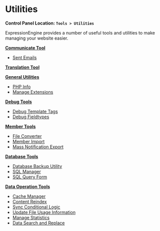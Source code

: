 <!--
    This source file is part of the open source project
    ExpressionEngine User Guide (https://github.com/ExpressionEngine/ExpressionEngine-User-Guide)

    @link      https://expressionengine.com/
    @copyright Copyright (c) 2003-2020, Packet Tide, LLC (https://packettide.com)
    @license   https://expressionengine.com/license Licensed under Apache License, Version 2.0
-->

# Utilities

**Control Panel Location: `Tools > Utilities`**

ExpressionEngine provides a number of useful tools and utilities to make managing your website easier.

**[Communicate Tool](control-panel/utilities/communicate.md)**
- [Sent Emails](control-panel/utilities/communicate.md#sent-emails)

**[Translation Tool](control-panel/utilities/translation.md)**

**[General Utilities](control-panel/utilities/general.md)**
  - [PHP Info](control-panel/utilities/general.md#php-info)
  - [Manage Extensions](control-panel/utilities/general.md#manage-add-on-extensions)

**[Debug Tools](control-panel/utilities/debug.md)**
  - [Debug Template Tags](control-panel/utilities/debug.md#debug-template-tags)
  - [Debug Fieldtypes](control-panel/utilities/debug.md#debug-fieldtypes)

**[Member Tools](control-panel/utilities/member-tools.md)**
  - [File Converter](control-panel/utilities/member-tools.md#member-import-file-converter)
  - [Member Import](control-panel/utilities/member-tools.md#member-import)
  - [Mass Notification Export](control-panel/utilities/member-tools.md#mass-notification-export)

**[Database Tools](control-panel/utilities/database.md)**
  - [Database Backup Utility](control-panel/utilities/database.md#database-backup-utility)
  - [SQL Manager](control-panel/utilities/database.md#sql-manager)
  - [SQL Query Form](control-panel/utilities/database.md#sql-query-form)

**[Data Operation Tools](control-panel/utilities/data-operations.md)**
  - [Cache Manager](control-panel/utilities/data-operations.md#cache-manager)
  - [Content Reindex](control-panel/utilities/data-operations.md#content-reindex)
  - [Sync Conditional Logic](control-panel/utilities/data-operations.md#sync-conditional-fields)
  - [Update File Usage Information](control-panel/utilities/data-operations.md#update-file-usage-information)
  - [Manage Statistics](control-panel/utilities/data-operations.md#manage-statistics)
  - [Data Search and Replace](control-panel/utilities/data-operations.md#data-search-and-replace)
